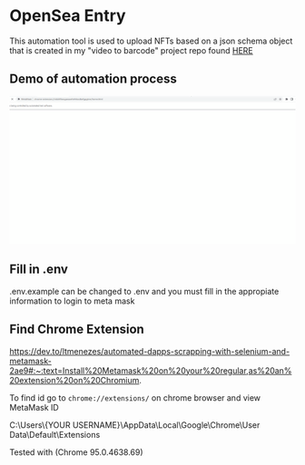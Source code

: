 # OpenSea Entry

This automation tool is used to upload NFTs based on a json schema object that is created in my "video to barcode" project repo found [HERE](https://github.com/mnai01/Barcode-Gallery-Converter)

## Demo of automation process

![Demo Gif](./OpenSea-Upload-Automation.gif 'Demo Gif')

## Fill in .env

.env.example can be changed to .env and you must fill in the appropiate information to login to meta mask

## Find Chrome Extension

https://dev.to/ltmenezes/automated-dapps-scrapping-with-selenium-and-metamask-2ae9#:~:text=Install%20Metamask%20on%20your%20regular,as%20an%20extension%20on%20Chromium.

To find id go to `chrome://extensions/` on chrome browser and view MetaMask ID

C:\Users\\{YOUR USERNAME}\AppData\Local\Google\Chrome\User Data\Default\Extensions

Tested with (Chrome 95.0.4638.69)
